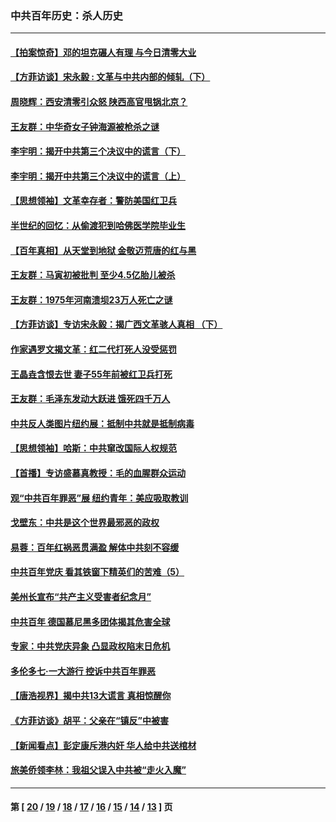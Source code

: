 ### 中共百年历史：杀人历史
---
#### [【拍案惊奇】邓的坦克碾人有理 与今日清零大业](../../pages/nf1176106/n13729574.md?06140430) 
#### [【方菲访谈】宋永毅 : 文革与中共内部的倾轧（下）](../../pages/nf1176106/n13486836.md?06140430) 
#### [周晓辉：西安清零引众怒 陕西高官甩锅北京？](../../pages/nf1176106/n13484627.md?06140430) 
#### [王友群：中华奇女子钟海源被枪杀之谜](../../pages/nf1176106/n13430555.md?06140430) 
#### [李宇明：揭开中共第三个决议中的谎言（下）](../../pages/nf1176106/n13389389.md?06140430) 
#### [李宇明：揭开中共第三个决议中的谎言（上）](../../pages/nf1176106/n13388697.md?06140430) 
#### [【思想领袖】文革幸存者：警防美国红卫兵](../../pages/nf1176106/n13339289.md?06140430) 
#### [半世纪的回忆：从偷渡犯到哈佛医学院毕业生](../../pages/nf1176106/n13345328.md?06140430) 
#### [【百年真相】从天堂到地狱 金敬迈荒唐的红与黑](../../pages/nf1176106/n13336995.md?06140430) 
#### [王友群：马寅初被批判 至少4.5亿胎儿被杀](../../pages/nf1176106/n13260313.md?06140430) 
#### [王友群：1975年河南溃坝23万人死亡之谜](../../pages/nf1176106/n13231576.md?06140430) 
#### [【方菲访谈】专访宋永毅：揭广西文革骇人真相 （下）](../../pages/nf1176106/n13209074.md?06140430) 
#### [作家遇罗文揭文革：红二代打死人没受惩罚](../../pages/nf1176106/n13205254.md?06140430) 
#### [王晶垚含恨去世 妻子55年前被红卫兵打死](../../pages/nf1176106/n13203590.md?06140430) 
#### [王友群：毛泽东发动大跃进 饿死四千万人](../../pages/nf1176106/n13177158.md?06140430) 
#### [中共反人类图片纽约展：抵制中共就是抵制病毒](../../pages/nf1176106/n13115371.md?06140430) 
#### [【思想领袖】哈斯：中共窜改国际人权规范](../../pages/nf1176106/n13053647.md?06140430) 
#### [【首播】专访盛慕真教授：毛的血腥群众运动](../../pages/nf1176106/n13091782.md?06140430) 
#### [观“中共百年罪恶”展 纽约青年：美应吸取教训](../../pages/nf1176106/n13085246.md?06140430) 
#### [戈壁东：中共是这个世界最邪恶的政权](../../pages/nf1176106/n13085641.md?06140430) 
#### [易蓉：百年红祸恶贯满盈 解体中共刻不容缓](../../pages/nf1176106/n13084455.md?06140430) 
#### [中共百年党庆 看其铁窗下精英们的苦难（5）](../../pages/nf1176106/n13076766.md?06140430) 
#### [美州长宣布“共产主义受害者纪念月”](../../pages/nf1176106/n13074024.md?06140430) 
#### [中共百年 德国慕尼黑多团体揭其危害全球](../../pages/nf1176106/n13068873.md?06140430) 
#### [专家：中共党庆异象 凸显政权陷末日危机](../../pages/nf1176106/n13067084.md?06140430) 
#### [多伦多七·一大游行 控诉中共百年罪恶](../../pages/nf1176106/n13062043.md?06140430) 
#### [【唐浩视界】揭中共13大谎言 真相惊醒你](../../pages/nf1176106/n13065208.md?06140430) 
#### [《方菲访谈》胡平：父亲在“镇反”中被害](../../pages/nf1176106/n13064114.md?06140430) 
#### [【新闻看点】彭定康斥港内奸 华人给中共送棺材](../../pages/nf1176106/n13064230.md?06140430) 
#### [旅美侨领李林：我祖父误入中共被“走火入魔”](../../pages/nf1176106/n13062777.md?06140430) 

---
#### 第 [ [20](./20.md?06140430) / [19](./19.md?06140430) / [18](./18.md?06140430) / [17](./17.md?06140430) / [16](./16.md?06140430) / [15](./15.md?06140430) / [14](./14.md?06140430) / [13](./13.md?06140430) ] 页
